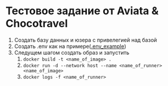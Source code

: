 # Тестовое задание от Aviata & Chocotravel

1. Создать базу данных и юзера с привелегией над базой
2. Создать .env как на примере([.env_example](https://github.com/moldabek/SkyPickerWeb/blob/main/.env_example))
3. Следущем шагом создать образ и запустить
   1. `docker build -t <name_of_image> .`
   2. `docker run -d --network host --name <name_of_runner> <name_of_image>`
   3. `docker logs -f <name_of_runner>`


